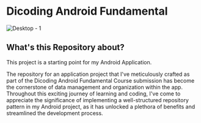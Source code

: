# Dicoding Android Fundamental

![Desktop - 1](https://github.com/Izan2020/dicoding_android_fundamental/assets/59131023/bb6d8e7f-cc28-423f-a3f2-2efc631ff39e)


## What's this Repository about?

This project is a starting point for my Android Application.

The repository for an application project that I've meticulously crafted as part of the Dicoding Android Fundamental Course submission has become the cornerstone of data management and organization within the app. Throughout this exciting journey of learning and coding, I've come to appreciate the significance of implementing a well-structured repository pattern in my Android project, as it has unlocked a plethora of benefits and streamlined the development process.
